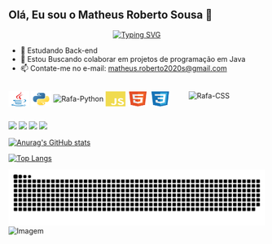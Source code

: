 ## Olá, Eu sou o Matheus Roberto Sousa 👋

<div align="center">
  <a href="https://git.io/typing-svg">
    <img src="https://readme-typing-svg.demolab.com?font=Fira+Code&weight=500&size=22&pause=1000&color=00A31E&center=true&vCenter=true&random=false&width=524&lines=%E2%8A%B9+Welcome+to+my+profile!+%CB%99%E1%B5%95%CB%99+%E2%8A%B9+" alt="Typing SVG">
  </a>
</div>




- 🌱 Estudando Back-end
- 👯 Estou Buscando colaborar em projetos de programação em Java
- 📫 Contate-me no e-mail: matheus.roberto2020s@gmail.com

<div style="display: inline_block"><br>
  <img align="center" alt="Rafa-Python" height="30" width="40" src="https://raw.githubusercontent.com/devicons/devicon/master/icons/java/java-original.svg">
  <img align="center" alt="Rafa-Python" height="30" width="40" src="https://raw.githubusercontent.com/devicons/devicon/master/icons/python/python-original.svg">
  <img align="center" alt="Rafa-Python" height="30" width="40" src="https://cdn.jsdelivr.net/gh/devicons/devicon@latest/icons/cplusplus/cplusplus-original.svg" />
  <img align="center" alt="Rafa-Js" height="30" width="40" src="https://raw.githubusercontent.com/devicons/devicon/master/icons/javascript/javascript-plain.svg">
  <img align="center" alt="Rafa-HTML" height="30" width="40" src="https://raw.githubusercontent.com/devicons/devicon/master/icons/html5/html5-original.svg">
  <img align="center" alt="Rafa-CSS" height="30" width="40" src="https://raw.githubusercontent.com/devicons/devicon/master/icons/css3/css3-original.svg">
  <img align="right" alt="Rafa-CSS" height="150" width="150" src="https://i.giphy.com/media/v1.Y2lkPTc5MGI3NjExbndpZ20xM2FmbnhlNHNtemVpdnlpeWZ2OG9nYnppYzFjN3J2OHlzZSZlcD12MV9pbnRlcm5hbF9naWZfYnlfaWQmY3Q9Zw/bGgsc5mWoryfgKBx1u/giphy.gif">
</div>
  
  ##
 
<div> 
  <a href="https://www.youtube.com/channel/UCfspq9kzWHIA0ixCBjgZKjw" target="_blank"><img src="https://img.shields.io/badge/YouTube-FF0000?style=for-the-badge&logo=youtube&logoColor=white" target="_blank"></a>
  <a href="https://www.instagram.com/matheusroberto.ss/" target="_blank"><img src="https://img.shields.io/badge/-Instagram-%23E4405F?style=for-the-badge&logo=instagram&logoColor=white" target="_blank"></a>
  <a href = "mailto:matheus.roberto2020s@gmail.com"><img src="https://img.shields.io/badge/-Gmail-%23333?style=for-the-badge&logo=gmail&logoColor=white" target="_blank"></a>
  <a href="https://www.linkedin.com/in/matheus-roberto-94a046207/" target="_blank"><img src="https://img.shields.io/badge/-LinkedIn-%230077B5?style=for-the-badge&logo=linkedin&logoColor=white" target="_blank"></a> 
  
</div>

<div> 
  

[![Anurag's GitHub stats](https://github-readme-stats.vercel.app/api?username=MatheusRobertoSousa&show_icons=true&theme=gotham)](https://github.com/anuraghazra/github-readme-stats)


[![Top Langs](https://github-readme-stats.vercel.app/api/top-langs/?username=MatheusRobertoSousa&show_icons=true&theme=gotham)](https://github.com/anuraghazra/github-readme-stats)

<picture align="center">
  <source media="(prefers-color-scheme: dark)" srcset="https://raw.githubusercontent.com/MatheusRobertoSousa/MatheusRobertoSousa/output/github-contribution-grid-snake-dark.svg">
  <source media="(prefers-color-scheme: light)" srcset="https://raw.githubusercontent.com/MatheusRobertoSousa/MatheusRobertoSousa/output/github-contribution-grid-snake-dark.svg">
  <img align="center" alt="github contribution grid snake animation" src="https://raw.githubusercontent.com/MatheusRobertoSousa/MatheusRobertoSousa/output/github-contribution-grid-snake.svg">
</picture>


  <img align="center" src="https://github.com/VariableBee/VariableBee/assets/77739311/4e9f41af-6b57-49a7-b15a-74322e96b4d7" alt="Imagem">


</div>


